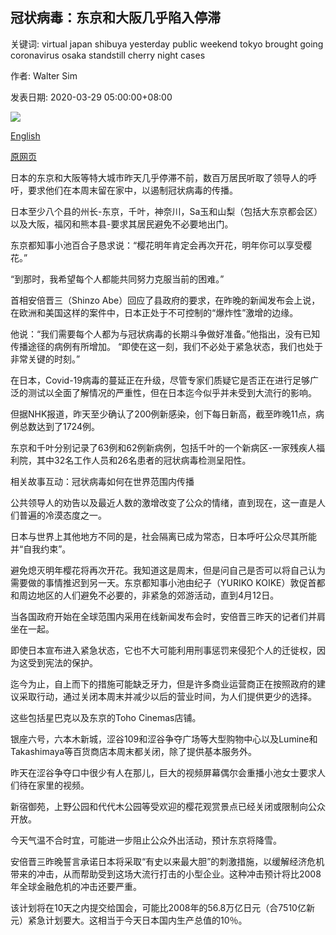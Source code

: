 ## 冠状病毒：东京和大阪几乎陷入停滞

关键词: virtual japan shibuya yesterday public weekend tokyo brought going coronavirus osaka standstill cherry night cases

作者: Walter Sim

发表日期: 2020-03-29 05:00:00+08:00

![](https://www.straitstimes.com/sites/default/files/styles/x_large/public/articles/2020/03/29/ST_20200329_XJAPANF7ZD_5559605.jpg?itok=ldDEDLAr)

[English](Coronavirus%3A%20Tokyo%20and%20Osaka%20brought%20to%20a%20virtual%20standstill.md)

[原网页](https://www.straitstimes.com/asia/east-asia/tokyo-osaka-brought-to-a-virtual-standstill)

日本的东京和大阪等特大城市昨天几乎停滞不前，数百万居民听取了领导人的呼吁，要求他们在本周末留在家中，以遏制冠状病毒的传播。

日本至少八个县的州长-东京，千叶，神奈川，Sa玉和山梨（包括大东京都会区）以及大阪，福冈和熊本县-要求其居民避免不必要地出门。

东京都知事小池百合子恳求说：“樱花明年肯定会再次开花，明年你可以享受樱花。”

“到那时，我希望每个人都能共同努力克服当前的困难。”

首相安倍晋三（Shinzo Abe）回应了县政府的要求，在昨晚的新闻发布会上说，在欧洲和美国这样的案件中，日本正处于不可控制的“爆炸性”激增的边缘。

他说：“我们需要每个人都为与冠状病毒的长期斗争做好准备。”他指出，没有已知传播途径的病例有所增加。 “即使在这一刻，我们不必处于紧急状态，我们也处于非常关键的时刻。”

在日本，Covid-19病毒的蔓延正在升级，尽管专家们质疑它是否正在进行足够广泛的测试以全面了解情况的严重性，但在日本迄今似乎并未受到大流行的影响。

但据NHK报道，昨天至少确认了200例新感染，创下每日新高，截至昨晚11点，病例总数达到了1724例。

东京和千叶分别记录了63例和62例新病例，包括千叶的一个新病区-一家残疾人福利院，其中32名工作人员和26名患者的冠状病毒检测呈阳性。

相关故事互动：冠状病毒如何在世界范围内传播

公共领导人的劝告以及最近人数的激增改变了公众的情绪，直到现在，这一直是人们普遍的冷漠态度之一。

日本与世界上其他地方不同的是，社会隔离已成为常态，日本呼吁公众尽其所能并“自我约束”。

避免熄灭明年樱花将再次开花。我知道这是周末，但是问自己是否可以将自己认为需要做的事情推迟到另一天。东京都知事小池由纪子（YURIKO KOIKE）敦促首都和周边地区的人们避免不必要的，非紧急的郊游活动，直到4月12日。

当各国政府开始在全球范围内采用在线新闻发布会时，安倍晋三昨天的记者们并肩坐在一起。

即使日本宣布进入紧急状态，它也不大可能利用刑事惩罚来侵犯个人的迁徙权，因为这受到宪法的保护。

迄今为止，自上而下的措施可能缺乏牙力，但是许多商业运营商正在按照政府的建议采取行动，通过关闭本周末并减少以后的营业时间，为人们提供更少的选择。

这些包括星巴克以及东京的Toho Cinemas店铺。

银座六号，六本木新城，涩谷109和涩谷争夺广场等大型购物中心以及Lumine和Takashimaya等百货商店本周末都关闭，除了提供基本服务外。

昨天在涩谷争夺口中很少有人在那儿，巨大的视频屏幕偶尔会重播小池女士要求人们待在家里的视频。

新宿御苑，上野公园和代代木公园等受欢迎的樱花观赏景点已经关闭或限制向公众开放。

今天气温不合时宜，可能进一步阻止公众外出活动，预计东京将降雪。

安倍晋三昨晚誓言承诺日本将采取“有史以来最大胆”的刺激措施，以缓解经济危机带来的冲击，从而帮助受到这场大流行打击的小型企业。这种冲击预计将比2008年全球金融危机的冲击还要严重。

该计划将在10天之内提交给国会，可能比2008年的56.8万亿日元（合7510亿新元）紧急计划要大。这相当于今天日本国内生产总值的10％。
